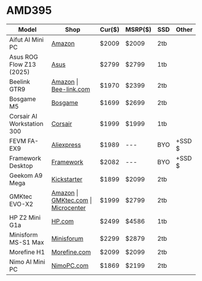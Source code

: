 # AMD395

|Model|Shop|Cur($)|MSRP($)|SSD|Other|
|---|---|---|---|---|---|
|Aifut AI Mini PC|[Amazon](https://www.amazon.com/AIFUT-LPDDR5X-Performance-Training-Rendering/dp/B0FJQDRZFZ)|$2009|$2009|2tb||
|Asus ROG Flow Z13 (2025)|[Asus](https://shop.asus.com/us/90nr0jy1-m00670-rog-flow-z13-2025.html)|$2799|$2799|1tb||
|Beelink GTR9| [Amazon](https://www.amazon.com/Beelink-GTR9-Crucial-Computer-DeepSeek/dp/B0FPQQYWQ1) \| [Bee-link.com](https://www.bee-link.com/products/beelink-gtr9-pro-amd-ryzen-ai-max-395)|$1970|$2399|2tb||
|Bosgame M5|[Bosgame](https://www.bosgamepc.com/products/bosgame-m5-ai-mini-desktop-ryzen-ai-max-395?sku=18070578044354691493644095)|$1699|$2699|2tb||
|Corsair AI Workstation 300|[Corsair](https://www.corsair.com/us/en/p/gaming-computers/cs-9080002-na/corsair-ai-workstation-300-amd-ryzen-ai-max-395-processor-amd-radeon-8060s-igpu-up-to-96gb-vram-128gb-lpddr5x-memory-1tb-m2-ssd-win11-home-cs-9080002-na)|$1999|$1999|1tb||
|FEVM FA-EX9|[Aliexpress](https://www.aliexpress.us/item/3256809694951767.html)|$1989|---|BYO|+SSD $|
|Framework Desktop|[Framework](https://frame.work/products/desktop-diy-amd-aimax300/)|$2082|---|BYO|+SSD $|
|Geekom A9 Mega|[Kickstarter](https://www.kickstarter.com/projects/1906688106/geekom-a9-mega-the-most-powerful-mini-pc-on-earth/rewards)|$1899|$2099|2tb||
|GMKtec EVO-X2|[Amazon](https://www.amazon.com/GMKtec-ryzen_ai_mini_pc_evo_x2/dp/B0F53MLYQ6?th=1) \| [GMKtec.com](https://www.gmktec.com/products/amd-ryzen%E2%84%A2-ai-max-395-evo-x2-ai-mini-pc) \| [Microcenter](https://www.microcenter.com/product/695875/gmktec-evo-x2-ai-mini-pc) |$1999|$2799|2tb||
|HP Z2 Mini G1a|[HP.com](https://www.hp.com/us-en/shop/pdp/hp-z2-mini-g1a-workstation-desktop-pc-wolf-pro-security-edition-p-bn8e8ua-aba-1)|$2499|$4586|1tb||
|Minisform MS-S1 Max|[Minisforum](https://store.minisforum.com/products/minisforum-ms-s1-max-mini-pc)|$2299|$2879|2tb||
|Morefine H1|[Morefine.com](https://morefine.com/product/morefine-h1-amd-ryzen-ai-max-pro-395-mini-pc/?srsltid=AfmBOorub2AGfZIVjYLS6sEE-G0ZlsKsrucEayCzf6xDvS55RNyQUOSv)|$2099|$2099|2tb||
|Nimo AI Mini PC|[NimoPC.com](https://www.nimopc.com/products/nimos-smallest-office-gaming-ai-pc-amd-ryzen-ai-max-395-up-to-5-1-ghz-128gb-lpddr5-8000mhz-16gb-8-2tb-4tb-ssd-with-3-performance-modes-up-to-120w)|$1869|$2199|2tb||
